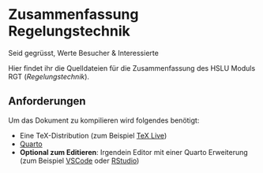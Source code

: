 # Zusammenfassung Regelungstechnik

Seid gegrüsst, Werte Besucher & Interessierte

Hier findet ihr die Quelldateien für die Zusammenfassung des HSLU Moduls RGT (*Regelungstechnik*).

## Anforderungen

Um das Dokument zu kompilieren wird folgendes benötigt:

- Eine TeX-Distribution (zum Beispiel [TeX Live](https://www.tug.org/texlive/))
- [Quarto](https://quarto.org/)
- **Optional zum Editieren**: Irgendein Editor mit einer Quarto Erweiterung (zum Beispiel [VSCode](https://quarto.org/docs/tools/vscode.html) oder [RStudio](https://quarto.org/docs/tools/rstudio.html))
